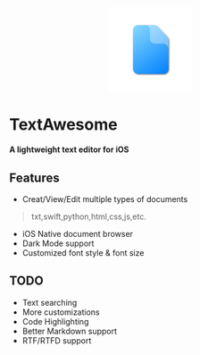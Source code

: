 <p align="center">
	<img src="https://github.com/p-z-l/TextAwesome/raw/master/AppIcon/Icon.png" width="30%">
	<h1>TextAwesome</h1>
	<b>A lightweight text editor for iOS</b>
</p>

## Features
- Creat/View/Edit multiple types of documents
> txt,swift,python,html,css,js,etc.

- iOS Native document browser
- Dark Mode support
- Customized font style & font size

## TODO
- Text searching
- More customizations
- Code Highlighting
- Better Markdown support
- RTF/RTFD support
